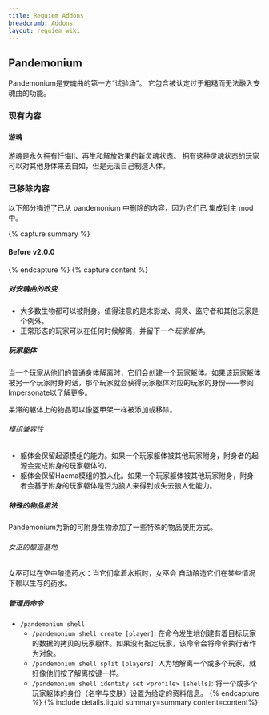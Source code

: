 ```yaml
---
title: Requiem Addons
breadcrumb: Addons
layout: requiem_wiki
---
```


## Pandemonium

Pandemonium是安魂曲的第一方“试验场”。
它包含被认定过于粗糙而无法融入安魂曲的功能。

### 现有内容
#### 游魂
游魂是永久拥有忏悔II、再生和解放效果的新灵魂状态。
拥有这种灵魂状态的玩家可以对其他身体来去自如，但是无法自己制造人体。


### 已移除内容

以下部分描述了已从 pandemonium 中删除的内容，因为它们已
集成到主 mod 中。

{% capture summary %}<h4 id="before-v2">Before v2.0.0</h4>{% endcapture %}
{% capture content %}
##### 对安魂曲的改变

- 大多数生物都可以被附身。值得注意的是末影龙、凋灵、监守者和其他玩家是个例外。
- 正常形态的玩家可以在任何时候解离，并留下一个*玩家躯体*。

##### 玩家躯体

当一个玩家从他们的普通身体解离时，它们会创建一个玩家躯体。如果该玩家躯体被另一个玩家附身的话，那个玩家就会获得玩家躯体对应的玩家的身份——参阅[Impersonate](../impersonate)以了解更多。

呆滞的躯体上的物品可以像盔甲架一样被添加或移除。

###### 模组兼容性

- 躯体会保留起源模组的能力。如果一个玩家躯体被其他玩家附身，附身者的起源会变成附身的玩家躯体的。
- 躯体会保留Haema模组的狼人化。如果一个玩家躯体被其他玩家附身，附身者会基于附身的玩家躯体是否为狼人来得到或失去狼人化能力。

##### 特殊的物品用法

Pandemonium为新的可附身生物添加了一些特殊的物品使用方式。

###### 女巫的酿造基地

女巫可以在空中酿造药水：当它们拿着水瓶时，女巫会
自动酿造它们在某些情况下赖以生存的药水。

##### 管理员命令

- `/pandemonium shell`
  - `/pandemonium shell create [player]`: 在命令发生地创建有着目标玩家的数据的拷贝的玩家躯体。如果没有指定玩家，该命令会将命令执行者作为对象。
  - `/pandemonium shell split [players]`: 人为地解离一个或多个玩家，就好像他们按了解离按键一样。
  - `/pandemonium shell identity set <profile> [shells]`: 将一个或多个玩家躯体的身份（名字与皮肤）设置为给定的资料信息。
{% endcapture %}
{% include details.liquid summary=summary content=content%}
